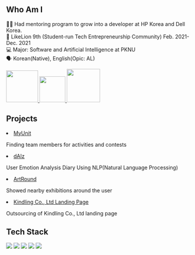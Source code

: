 ## Who Am I
👩‍🏫  Had mentoring program to grow into a developer at HP Korea and Dell Korea. <br>
🦁  LikeLion 9th (Student-run Tech Entrepreneurship Community) Feb. 2021-Dec. 2021 <br>
💻 Major: Software and Artificial Intelligence at PKNU <br>
🗣 Korean(Native), English(Opic: AL)

<p>
    <a href="https://breathtaking-life.tistory.com/" target="_blank">
        <img src="https://img.shields.io/badge/Blogger-FF5722?style=for-the-badge&logo=blogger&logoColor=white" width="86px"/>
    </a>
    <a href="mailto:mnijisu@gmail.com" target="_blank">
        <img src="https://img.shields.io/badge/Gmail-D14836?style=for-the-badge&logo=gmail&logoColor=white" width="70px"/>
    </a>
    <a href="https://www.linkedin.com/in/jisu-hong-7a9683226/" target="_blank">
        <img src="https://img.shields.io/badge/LinkedIn-0077B5?style=for-the-badge&logo=linkedin&logoColor=white" width=90px"/>
    </a>
</p>
                                                                                                                             
## Projects
<li>
    <a href="http://www.ikindling.com/" target="_blank">
        MyUnit
    </a>
    <p>Finding team members for activities and contests </p>
</li>  
<li>
    <a href="https://github.com/ATEAM-dAIz/daiz-front" target="_blank">
        dAIz
    </a>
    <p>User Emotion Analysis Diary Using NLP(Natural Language Processing) </p>
</li>         
<li>
    <a href="https://github.com/ArtRound/ArtRound-front" target="_blank">
        ArtRound
    </a>
    <p>Showed nearby exhibitions around the user </p>
</li>         
<li>
    <a href="http://www.ikindling.com/" target="_blank">
        Kindling Co., Ltd Landing Page
    </a>
    <p>Outsourcing of Kindling Co., Ltd landing page </p>
</li>         
                                                                                                                    
## Tech Stack
<p>
    <img src="https://img.shields.io/badge/HTML-E34F26?style=flat-square&logo=HTML5&logoColor=white"/></a>
    <img src="https://img.shields.io/badge/CSS-1572B6?style=flat-square&logo=CSS3&logoColor=white"/></a>
    <img src="https://img.shields.io/badge/JavaScript-F7DF1E?style=flat-square&logo=JavaScript&logoColor=white"/></a>
    <img src="https://img.shields.io/badge/React-61DAFB?style=flat-square&logo=React&logoColor=white"/></a>
    <img src="https://img.shields.io/badge/Django-092E20?style=flat-square&logo=Django&logoColor=white"/></a>
</p>

